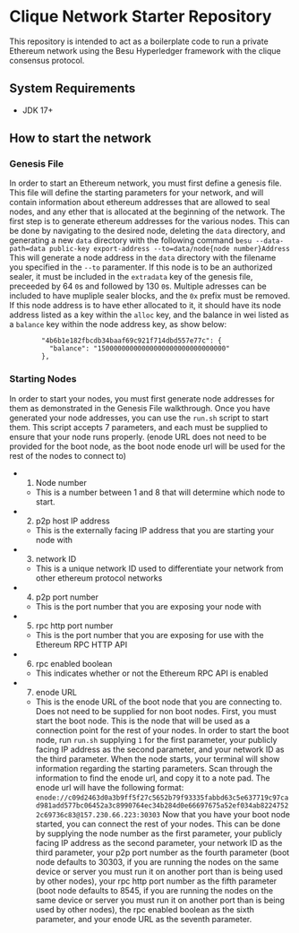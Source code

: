 # Clique Network Starter Repository
This repository is intended to act as a boilerplate code to run a private Ethereum network using the Besu Hyperledger framework with the clique consensus protocol.

## System Requirements
 - JDK 17+

## How to start the network
### Genesis File
In order to start an Ethereum network, you must first define a genesis file. This file will define the starting parameters for your network, and will contain information about ethereum addresses that are allowed to seal nodes, and any ether that is allocated at the beginning of the network.
The first step is to generate ethereum addresses for the various nodes. This can be done by navigating to the desired node, deleting the `data` directory, and generating a new `data` directory with the following command
`besu --data-path=data public-key export-address --to=data/node{node number}Address`
This will generate a node address in the `data` directory with the filename you specified in the `--to` paramenter.
If this node is to be an authorized sealer, it must be included in the `extradata` key of the genesis file, preceeded by 64 `0`s and followed by 130 `0`s. Multiple adresses can be included to have mupliple sealer blocks, and the `0x` prefix must be removed.
If this node address is to have ether allocated to it, it should have its node address listed as a key within the `alloc` key, and the balance in wei listed as a `balance` key within the node address key, as show below:
```
        "4b6b1e182fbcdb34baaf69c921f714dbd557e77c": {
          "balance": "15000000000000000000000000000000"
        },
```
### Starting Nodes
In order to start your nodes, you must first generate node addresses for them as demonstrated in the Genesis File walkthrough.
Once you have generated your node addresses, you can use the `run.sh` script to start them.
This script accepts 7 parameters, and each must be supplied to ensure that your node runs properly. (enode URL does not need to be provided for the boot node, as the boot node enode url will be used for the rest of the nodes to connect to)
 - 1. Node number
    - This is a number between 1 and 8 that will determine which node to start.
 - 2. p2p host IP address
    - This is the externally facing IP address that you are starting your node with
 - 3. network ID
    - This is a unique network ID used to differentiate your network from other ethereum protocol networks
 - 4. p2p port number
    - This is the port number that you are exposing your node with
 - 5. rpc http port number
    - This is the port number that you are exposing for use with the Ethereum RPC HTTP API
 - 6. rpc enabled boolean
    - This indicates whether or not the Ethereum RPC API is enabled
 - 7. enode URL
    - This is the enode URL of the boot node that you are connecting to. Does not need to be supplied for   non boot nodes.
First, you must start the boot node. This is the node that will be used as a connection point for the rest of your nodes.
In order to start the boot node, run `run.sh` supplying `1` for the first parameter, your publicly facing IP address as the second parameter, and your network ID as the third parameter.
When the node starts, your terminal will show information regarding the starting parameters. Scan through the information to find the enode url, and copy it to a note pad. The enode url will have the following format:
`enode://c09d2463d0a3b9ff5f27c5652b79f93335fabbd63c5e637719c97cad981add577bc06452a3c8990764ec34b284d0e66697675a52ef034ab82247522c69736c83@157.230.66.223:30303`
Now that you have your boot node started, you can connect the rest of your nodes. This can be done by supplying the node number as the first parameter, your publicly facing IP address as the second parameter, your network ID as the third parameter, your p2p port number as the fourth parameter (boot node defaults to 30303, if you are running the nodes on the same device or server you must run it on another port than is being used by other nodes), your rpc http port number as the fifth parameter (boot node defaults to 8545, if you are running the nodes on the same device or server you must run it on another port than is being used by other nodes), the rpc enabled boolean as the sixth parameter, and your enode URL as the seventh parameter.